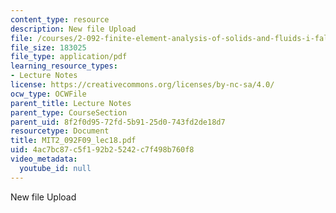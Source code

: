 ```yaml
---
content_type: resource
description: New file Upload
file: /courses/2-092-finite-element-analysis-of-solids-and-fluids-i-fall-2009/4ac7bc87c5f192b25242c7f498b760f8_MIT2_092F09_lec18.pdf
file_size: 183025
file_type: application/pdf
learning_resource_types:
- Lecture Notes
license: https://creativecommons.org/licenses/by-nc-sa/4.0/
ocw_type: OCWFile
parent_title: Lecture Notes
parent_type: CourseSection
parent_uid: 8f2f0d95-72fd-5b91-25d0-743fd2de18d7
resourcetype: Document
title: MIT2_092F09_lec18.pdf
uid: 4ac7bc87-c5f1-92b2-5242-c7f498b760f8
video_metadata:
  youtube_id: null
---
```

New file Upload